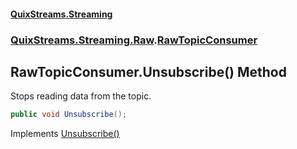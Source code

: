 #### [QuixStreams.Streaming](index.md 'index')
### [QuixStreams.Streaming.Raw](QuixStreams.Streaming.Raw.md 'QuixStreams.Streaming.Raw').[RawTopicConsumer](RawTopicConsumer.md 'QuixStreams.Streaming.Raw.RawTopicConsumer')

## RawTopicConsumer.Unsubscribe() Method

Stops reading data from the topic.

```csharp
public void Unsubscribe();
```

Implements [Unsubscribe()](IRawTopicConsumer.Unsubscribe().md 'QuixStreams.Streaming.Raw.IRawTopicConsumer.Unsubscribe()')